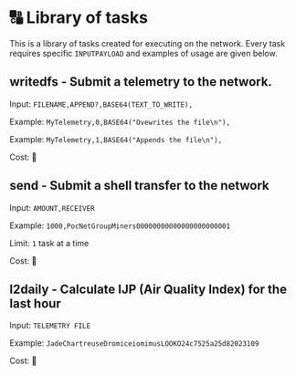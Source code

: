 # 🔠 Library of tasks

This is a library of tasks created for executing on the network.
Every task requires specific `INPUTPAYLOAD` and examples of usage are given below.



## writedfs - Submit a telemetry to the network.

Input: `FILENAME,APPEND?,BASE64(TEXT_TO_WRITE),`

Example: `MyTelemetry,0,BASE64("Ovewrites the file\n"),`

Example: `MyTelemetry,1,BASE64("Appends the file\n"),`

Cost: 🐚

## send - Submit a shell transfer to the network

Input: `AMOUNT,RECEIVER`

Example: `1000,PocNetGroupMiners00000000000000000000001`

Limit: `1` task at a time

Cost: 🐚

## l2daily - Calculate IJP (Air Quality Index) for the last hour

Input: `TELEMETRY FILE`

Example: `JadeChartreuseDromiceiomimusLOOKO24c7525a25d82023109`

Cost: 🐚
